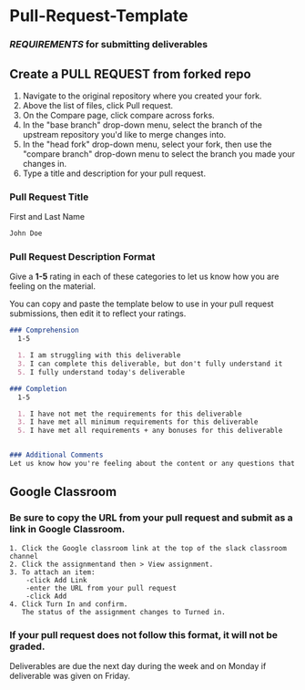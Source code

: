 # Pull-Request-Template

### ***REQUIREMENTS*** for submitting deliverables

## Create a PULL REQUEST from forked repo
  1. Navigate to the original repository where you created your fork.
  2. Above the list of files, click  Pull request.
  3. On the Compare page, click compare across forks.
  4. In the "base branch" drop-down menu, select the branch of the upstream repository you'd like to merge changes into.
  5. In the "head fork" drop-down menu, select your fork, then use the "compare branch" drop-down menu to select the branch you made your changes in.
  6. Type a title and description for your pull request.

### Pull Request Title

First and Last Name

```markdown
John Doe
```

### Pull Request Description Format

Give a **1-5** rating in each of these categories to let us know how you are feeling on the material.

You can copy and paste the template below to use in your pull request submissions, then edit it to reflect your ratings.

```markdown
### Comprehension
  1-5

  1. I am struggling with this deliverable
  3. I can complete this deliverable, but don't fully understand it
  5. I fully understand today's deliverable

### Completion
  1-5

  1. I have not met the requirements for this deliverable
  3. I have met all minimum requirements for this deliverable
  5. I have met all requirements + any bonuses for this deliverable


### Additional Comments
Let us know how you're feeling about the content or any questions that you may still have. If you had trouble with this homework, let us know what you had trouble with. (Be as specific as possible!)
```

## Google Classroom
### **Be sure to copy the URL from your pull request and submit as a link in Google Classroom.**
    1. Click the Google classroom link at the top of the slack classroom channel
    2. Click the assignmentand then > View assignment.
    3. To attach an item:
        -click Add Link 
        -enter the URL from your pull request 
        -click Add
    4. Click Turn In and confirm.
       The status of the assignment changes to Turned in.

### **If your pull request does not follow this format, it will not be graded.**
Deliverables are due the next day during the week and on Monday if deliverable was given on Friday.
